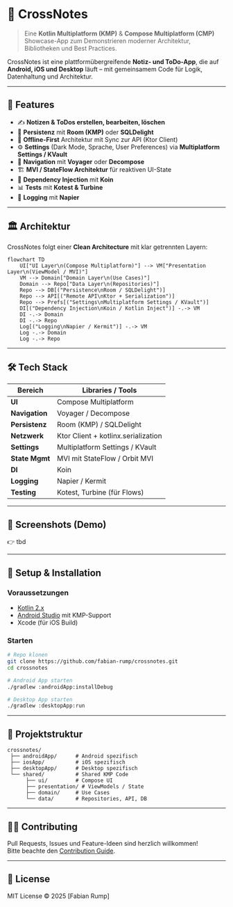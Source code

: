 # 📒 CrossNotes  

> Eine **Kotlin Multiplatform (KMP)** & **Compose Multiplatform (CMP)** Showcase-App zum Demonstrieren moderner Architektur, Bibliotheken und Best Practices.  

CrossNotes ist eine plattformübergreifende **Notiz- und ToDo-App**, die auf **Android, iOS und Desktop** läuft – mit gemeinsamem Code für Logik, Datenhaltung und Architektur.  

---

## 🚀 Features  

- ✍️ **Notizen & ToDos erstellen, bearbeiten, löschen**  
- 💾 **Persistenz** mit **Room (KMP)** oder **SQLDelight**  
- 🔄 **Offline-First** Architektur mit Sync zur API (Ktor Client)  
- ⚙️ **Settings** (Dark Mode, Sprache, User Preferences) via **Multiplatform Settings / KVault**  
- 🧭 **Navigation** mit **Voyager** oder **Decompose**  
- 🏗️ **MVI / StateFlow Architektur** für reaktiven UI-State  
- 🔌 **Dependency Injection** mit **Koin**  
- 📊 **Tests** mit **Kotest & Turbine**  
- 📝 **Logging** mit **Napier**  

---

## 🏛️ Architektur  

CrossNotes folgt einer **Clean Architecture** mit klar getrennten Layern:  

```mermaid
flowchart TD
    UI["UI Layer\n(Compose Multiplatform)"] --> VM["Presentation Layer\n(ViewModel / MVI)"]
    VM --> Domain["Domain Layer\n(Use Cases)"]
    Domain --> Repo["Data Layer\n(Repositories)"]
    Repo --> DB[("Persistence\nRoom / SQLDelight")]
    Repo --> API[("Remote API\nKtor + Serialization")]
    Repo --> Prefs[("Settings\nMultiplatform Settings / KVault")]
    DI[("Dependency Injection\nKoin / Kotlin Inject")] -.-> VM
    DI -.-> Domain
    DI -.-> Repo
    Log[("Logging\nNapier / Kermit")] -.-> VM
    Log -.-> Domain
    Log -.-> Repo

```

---

## 🛠️ Tech Stack  

| Bereich | Libraries / Tools |
|---------|-------------------|
| **UI** | Compose Multiplatform |
| **Navigation** | Voyager / Decompose |
| **Persistenz** | Room (KMP) / SQLDelight |
| **Netzwerk** | Ktor Client + kotlinx.serialization |
| **Settings** | Multiplatform Settings / KVault |
| **State Mgmt** | MVI mit StateFlow / Orbit MVI |
| **DI** | Koin |
| **Logging** | Napier / Kermit |
| **Testing** | Kotest, Turbine (für Flows) |

---

## 📱 Screenshots (Demo)  

👉 tbd  

---

## 🔧 Setup & Installation  

### Voraussetzungen  
- [Kotlin 2.x](https://kotlinlang.org)  
- [Android Studio](https://developer.android.com/studio) mit KMP-Support  
- Xcode (für iOS Build)  

### Starten  
```bash
# Repo klonen
git clone https://github.com/fabian-rump/crossnotes.git
cd crossnotes

# Android App starten
./gradlew :androidApp:installDebug

# Desktop App starten
./gradlew :desktopApp:run
```

---

## 📂 Projektstruktur  

```plaintext
crossnotes/
 ├── androidApp/      # Android spezifisch
 ├── iosApp/          # iOS spezifisch
 ├── desktopApp/      # Desktop spezifisch
 └── shared/          # Shared KMP Code
      ├── ui/         # Compose UI
      ├── presentation/ # ViewModels / State
      ├── domain/     # Use Cases
      └── data/       # Repositories, API, DB
```

---

## 🧑‍💻 Contributing  

Pull Requests, Issues und Feature-Ideen sind herzlich willkommen!  
Bitte beachte den [Contribution Guide](CONTRIBUTING.md).  

---

## 📜 License  

MIT License © 2025 [Fabian Rump]  
